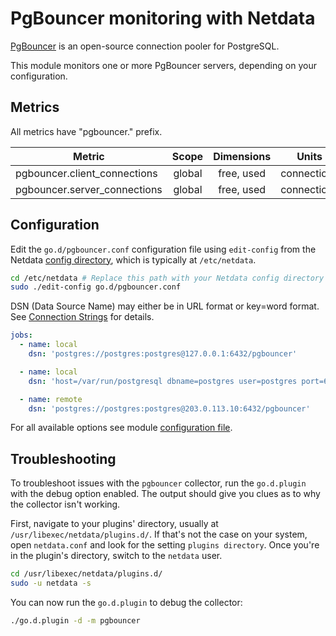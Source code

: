 <!--
title: "PgBouncer monitoring with Netdata"
description: "Monitor client and server connections, databases statistics."
custom_edit_url: https://github.com/netdata/go.d.plugin/edit/master/modules/postgres/README.md
sidebar_label: "PgBouncer"
-->

# PgBouncer monitoring with Netdata

[PgBouncer](https://www.pgbouncer.org/) is an open-source connection pooler for PostgreSQL.

This module monitors one or more PgBouncer servers, depending on your configuration.

## Metrics

All metrics have "pgbouncer." prefix.

| Metric                       | Scope  | Dimensions |    Units    |
|------------------------------|:------:|:----------:|:-----------:|
| pgbouncer.client_connections | global | free, used | connections |
| pgbouncer.server_connections | global | free, used | connections |

## Configuration

Edit the `go.d/pgbouncer.conf` configuration file using `edit-config` from the
Netdata [config directory](https://learn.netdata.cloud/docs/configure/nodes), which is typically at `/etc/netdata`.

```bash
cd /etc/netdata # Replace this path with your Netdata config directory
sudo ./edit-config go.d/pgbouncer.conf
```

DSN (Data Source Name) may either be in URL format or key=word format.
See [Connection Strings](https://www.postgresql.org/docs/current/libpq-connect.html#LIBPQ-CONNSTRING) for details.

```yaml
jobs:
  - name: local
    dsn: 'postgres://postgres:postgres@127.0.0.1:6432/pgbouncer'

  - name: local
    dsn: 'host=/var/run/postgresql dbname=postgres user=postgres port=6432'

  - name: remote
    dsn: 'postgres://postgres:postgres@203.0.113.10:6432/pgbouncer'
```

For all available options see
module [configuration file](https://github.com/netdata/go.d.plugin/blob/master/config/go.d/pgbouncer.conf).

## Troubleshooting

To troubleshoot issues with the `pgbouncer` collector, run the `go.d.plugin` with the debug option enabled. The output
should give you clues as to why the collector isn't working.

First, navigate to your plugins' directory, usually at `/usr/libexec/netdata/plugins.d/`. If that's not the case on your
system, open `netdata.conf` and look for the setting `plugins directory`. Once you're in the plugin's directory, switch
to the `netdata` user.

```bash
cd /usr/libexec/netdata/plugins.d/
sudo -u netdata -s
```

You can now run the `go.d.plugin` to debug the collector:

```bash
./go.d.plugin -d -m pgbouncer
```

